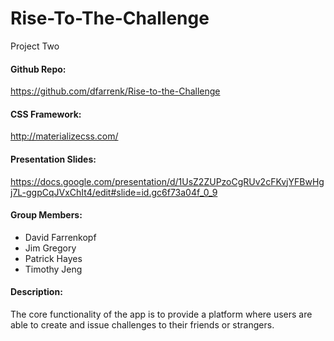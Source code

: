 # Rise-To-The-Challenge
Project Two


#### Github Repo:

https://github.com/dfarrenk/Rise-to-the-Challenge 

#### CSS Framework:

http://materializecss.com/

#### Presentation Slides:

https://docs.google.com/presentation/d/1UsZ2ZUPzoCgRUv2cFKvjYFBwHgj7L-ggpCqJVxChIt4/edit#slide=id.gc6f73a04f_0_9

#### Group Members:

* David Farrenkopf
* Jim Gregory
* Patrick Hayes
* Timothy Jeng

#### Description: 

The core functionality of the app is to provide a platform where users are able to create and issue challenges to their friends or strangers. 



